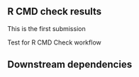 ## R CMD check results

This is the first submission

Test for R CMD Check workflow

## Downstream dependencies
